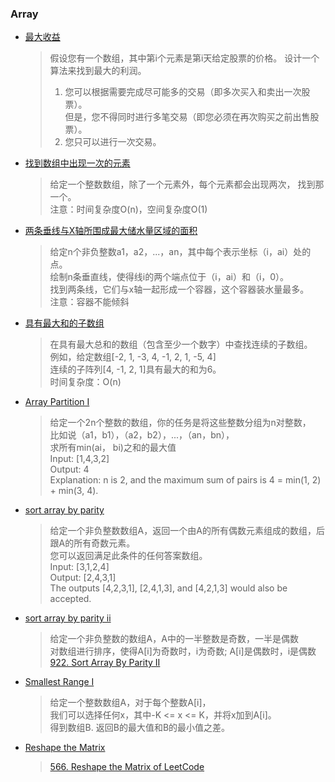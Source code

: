 ### Array

- [最大收益](/Array/max_profit.md)

  > 假设您有一个数组，其中第i个元素是第i天给定股票的价格。 
  > 设计一个算法来找到最大的利润。  
  > 1. 您可以根据需要完成尽可能多的交易（即多次买入和卖出一次股票）。  
  > 但是，您不得同时进行多笔交易（即您必须在再次购买之前出售股票）。
  > 2. 您只可以进行一次交易。

- [找到数组中出现一次的元素](/Array/single_number.md)

  > 给定一个整数数组，除了一个元素外，每个元素都会出现两次，
  > 找到那一个。   
  > 注意：时间复杂度O(n)，空间复杂度O(1)

- [两条垂线与X轴所围成最大储水量区域的面积](/Array/max_area.md)

  > 给定n个非负整数a1，a2，...，an，其中每个表示坐标（i，ai）处的点。  
  > 绘制n条垂直线，使得线i的两个端点位于（i，ai）和（i，0）。  
  > 找到两条线，它们与x轴一起形成一个容器，这个容器装水量最多。   
  > 注意：容器不能倾斜

- [具有最大和的子数组](/Array/max_subarray.md)

  > 在具有最大总和的数组（包含至少一个数字）中查找连续的子数组。   
  > 例如，给定数组[-2, 1, -3, 4, -1, 2, 1, -5, 4]  
  > 连续的子阵列[4, -1, 2, 1]具有最大的和为6。   
  > 时间复杂度：O(n)

<!-- - [flip&invert图片矩阵](/Array/flip_and_invert_image.cpp) -->

- [Array Partition I](/Array/array_pair_sum.md)

  > 给定一个2n个整数的数组，你的任务是将这些整数分组为n对整数，  
  > 比如说（a1，b1），（a2，b2），...，（an，bn），  
  > 求所有min(ai， bi)之和的最大值  
  > Input: [1,4,3,2]  
  > Output: 4  
  > Explanation: n is 2, and the maximum sum of pairs is 4 = min(1, 2) + min(3, 4).

- [sort array by parity](/Array/sort_array_by_parity.md)
  > 给定一个非负整数数组A，返回一个由A的所有偶数元素组成的数组，后跟A的所有奇数元素。   
    您可以返回满足此条件的任何答案数组。  
    Input: [3,1,2,4]  
    Output: [2,4,3,1]  
    The outputs [4,2,3,1], [2,4,1,3], and [4,2,1,3] would also be accepted.

- [sort array by parity ii](/Array/sort_array_by_parity_ii.md)
  > 给定一个非负整数的数组A，A中的一半整数是奇数，一半是偶数  
    对数组进行排序，使得A[i]为奇数时，i为奇数; A[i]是偶数时，i是偶数  
    [922. Sort Array By Parity II](https://leetcode.com/problems/sort-array-by-parity-ii/description/)

- [Smallest Range I](/Array/smallest_range_i.md)
  > 给定一个整数数组A，对于每个整数A[i]，  
    我们可以选择任何x，其中-K <= x <= K，并将x加到A[i]。   
    得到数组B. 返回B的最大值和B的最小值之差。

- [Reshape the Matrix](/Array/reshape_matrix.md)
  > [566. Reshape the Matrix of LeetCode](https://leetcode.com/problems/reshape-the-matrix/)